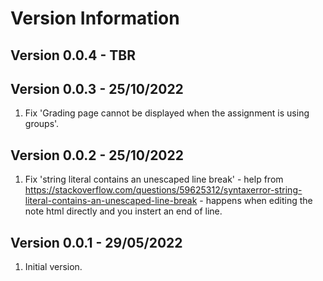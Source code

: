 Version Information
===================

Version 0.0.4 - TBR
--------------------------

Version 0.0.3 - 25/10/2022
--------------------------
1. Fix 'Grading page cannot be displayed when the assignment is using groups'.

Version 0.0.2 - 25/10/2022
--------------------------
1. Fix 'string literal contains an unescaped line break' -
   help from https://stackoverflow.com/questions/59625312/syntaxerror-string-literal-contains-an-unescaped-line-break - happens when
   editing the note html directly and you instert an end of line.

Version 0.0.1 - 29/05/2022
--------------------------
1. Initial version.

